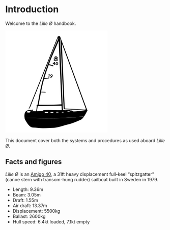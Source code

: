 # Introduction

Welcome to the _Lille Ø_ handbook.

![Lille Oe](./assets/boat.png)

This document cover both the systems and procedures as used aboard _Lille Ø_.

## Facts and figures

_Lille Ø_ is an [Amigo 40](https://sailboatdata.com/sailboat/amigo-40), a 31ft heavy displacement full-keel “spitzgatter” (canoe stern with transom-hung rudder) sailboat built in Sweden in 1979.

- Length: 9.36m
- Beam: 3.05m
- Draft: 1.55m
- Air draft: 13.37m
- Displacement: 5500kg
- Ballast: 2600kg
- Hull speed: 6.4kt loaded, 7.1kt empty

